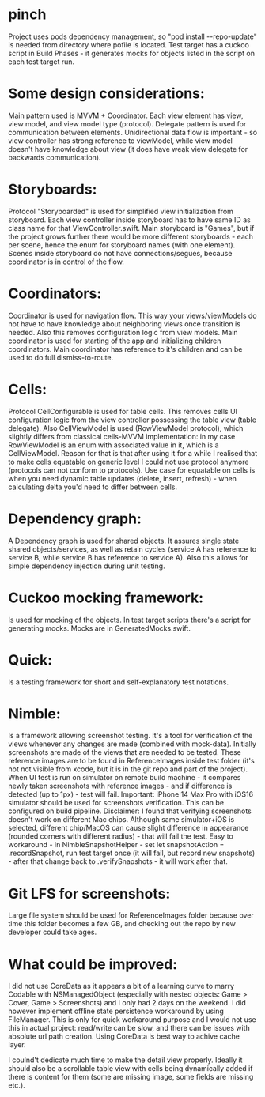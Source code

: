 # pinch

Project uses pods dependency management, so "pod install --repo-update" is needed from directory where pofile is located. 
Test target has a cuckoo script in Build Phases - it generates mocks for objects listed in the script on each test target run.

# Some design considerations:

Main pattern used is MVVM + Coordinator. Each view element has view, view model, and view model type (protocol). Delegate pattern is used for communication between elements. Unidirectional data flow is important - so view controller has strong reference to viewModel, while view model doesn't have knowledge about view (it does have weak view delegate for backwards communication). 

# Storyboards:
Protocol "Storyboarded" is used for simplified view initialization from storyboard. Each view controller inside storyboard has to have same ID as class name for that ViewController.swift.
Main storyboard is "Games", but if the project grows further there would be more different storyboards - each per scene, hence the enum for storyboard names (with one element). Scenes inside storyboard do not have connections/segues, because coordinator is in control of the flow.

# Coordinators:
Coordinator is used for navigation flow. This way your views/viewModels do not have to have knowledge about neighboring views once transition is needed. 
Also this removes configuration logic from view models. 
Main coordinator is used for starting of the app and initializing children coordinators. Main coordinator has reference to it's children and can be used to do full dismiss-to-route.

# Cells:
Protocol CellConfigurable is used for table cells. This removes cells UI configuration logic from the view controller possessing the table view (table delegate). Also CellViewModel is used (RowViewModel protocol), which slightly differs from classical cells-MVVM implementation: in my case RowViewModel is an enum with associated value in it, which is a CellViewModel. Reason for that is that after using it for a while I realised that to make cells equatable on generic level I could not use protocol anymore (protocols can not conform to protocols). Use case for equatable on cells is when you need dynamic table updates (delete, insert, refresh) - when calculating delta you'd need to differ between cells.

# Dependency graph:
A Dependency graph is used for shared objects. It assures single state shared objects/services, as well as retain cycles (service A has reference to service B, while service B has reference to service A). Also this allows for simple dependency injection during unit testing.

# Cuckoo mocking framework:
Is used for mocking of the objects. In test target scripts there's a script for generating mocks. Mocks are in GeneratedMocks.swift.  

# Quick:
Is a testing framework for short and self-explanatory test notations.

# Nimble:
Is a framework allowing screenshot testing. It's a tool for verification of the views whenever any changes are made (combined with mock-data). Initially 
screenshots are made of the views that are needed to be tested. These reference images are to be found in ReferenceImages inside test folder (it's not not visible from xcode, but it is in the git repo and part of the project). When UI test is run on simulator on remote build machine - it compares newly taken screenshots with reference images - and if difference is detected (up to 1px) - test will fail.
Important: iPhone 14 Max Pro with iOS16 simulator should be used for screenshots verification. This can be configured on build pipeline.
Disclaimer: I found that verifying screenshots doesn't work on different Mac chips. Although same simulator+iOS is selected, different chip/MacOS can cause slight difference in appearance (rounded corners with different radius) - that will fail the test. Easy to workaround - in NimbleSnapshotHelper - set 
let snapshotAction = .recordSnapshot, run test target once (it will fail, but record new snapshots) - after that change back to .verifySnapshots - it will work after that. 

# Git LFS for screenshots:
Large file system should be used for ReferenceImages folder because over time this folder becomes a few GB, and checking out the repo by new developer could take ages. 

# What could be improved:
I did not use CoreData as it appears a bit of a learning curve to marry Codable with NSManagedObject (especially with nested objects: Game > Cover, Game > Screenshots) and I only had 2 days on the weekend. I did however implement offline state persistence workaround by using FileManager. This is only for quick workaround purpose and I would not use this in actual project: read/write can be slow, and there can be issues with absolute url path creation. 
Using CoreData is best way to achive cache layer. 

I coulnd't dedicate much time to make the detail view properly. Ideally it should also be a scrollable table view with cells being dynamically added if there is content for them (some are missing image, some fields are missing etc.).


